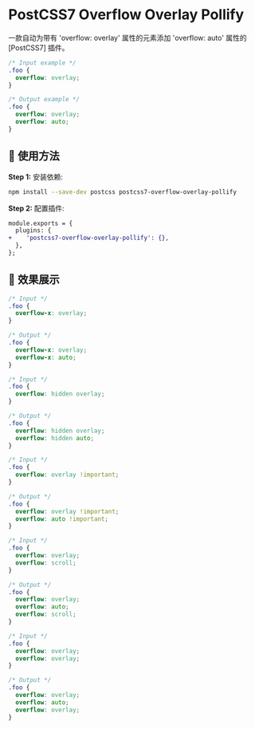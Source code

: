 # PostCSS7 Overflow Overlay Pollify


一款自动为带有 'overflow: overlay' 属性的元素添加 'overflow: auto' 属性的 [PostCSS7] 插件。

```css
/* Input example */
.foo {
  overflow: overlay;
}

/* Output example */
.foo {
  overflow: overlay;
  overflow: auto;
}
```

## 🍳 使用方法

**Step 1:** 安装依赖:

```sh
npm install --save-dev postcss postcss7-overflow-overlay-pollify
```

**Step 2:** 配置插件:

```diff
module.exports = {
  plugins: {
+    'postcss7-overflow-overlay-pollify': {},
  },
};

```

## 📝 效果展示

```css
/* Input */
.foo {
  overflow-x: overlay;
}

/* Output */
.foo {
  overflow-x: overlay;
  overflow-x: auto;
}
```

```css
/* Input */
.foo {
  overflow: hidden overlay;
}

/* Output */
.foo {
  overflow: hidden overlay;
  overflow: hidden auto;
}
```

```css
/* Input */
.foo {
  overflow: overlay !important;
}

/* Output */
.foo {
  overflow: overlay !important;
  overflow: auto !important;
}
```

```css
/* Input */
.foo {
  overflow: overlay;
  overflow: scroll;
}

/* Output */
.foo {
  overflow: overlay;
  overflow: auto;
  overflow: scroll;
}
```

```css
/* Input */
.foo {
  overflow: overlay;
  overflow: overlay;
}

/* Output */
.foo {
  overflow: overlay;
  overflow: auto;
  overflow: overlay;
}
```
